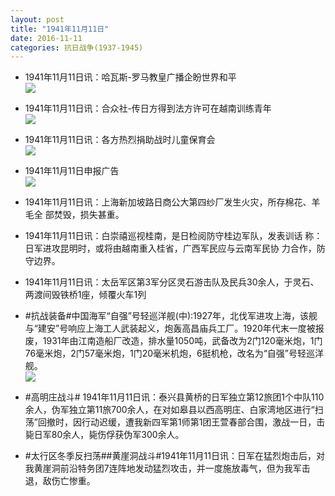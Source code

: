 ```yaml
---
layout: post
title: "1941年11月11日"
date: 2016-11-11
categories: 抗日战争(1937-1945)
---
```


<meta name="referrer" content="no-referrer" />

- 1941年11月11日讯：哈瓦斯-罗马教皇广播企盼世界和平 <br/><img src="https://ww4.sinaimg.cn/large/aca367d8jw1f9okc40wbpj20940aswfo.jpg" />

- 1941年11月11日讯：合众社-传日方得到法方许可在越南训练青年 <br/><img src="https://ww3.sinaimg.cn/large/aca367d8jw1f9oilbhveuj208c0bt3zs.jpg" />

- 1941年11月11日讯：各方热烈捐助战时儿童保育会 <br/><img src="https://ww3.sinaimg.cn/large/aca367d8jw1f9ogul0q52j20fw0b7acn.jpg" />

- 1941年11月11日申报广告 <br/><img src="https://ww3.sinaimg.cn/large/aca367d8jw1f9of4ksisdj20po0hjtdn.jpg" />

- 1941年11月11日讯：上海新加坡路日商公大第四纱厂发生火灾，所存棉花、羊毛全 部焚毁，损失甚重。 

- 1941年11月11日讯：白崇禧巡视桂南，是日检阅防守桂边军队，发表训话 称：日军进攻昆明时，或将由越南重入桂省，广西军民应与云南军民协 力合作，防守边界。 

- 1941年11月11日讯：太岳军区第3军分区灵石游击队及民兵30余人，于灵石、两渡间毁铁桥1座，倾覆火车1列 

- #抗战装备#中国海军“自强”号轻巡洋舰(中):1927年，北伐军进攻上海，该舰与“建安”号响应上海工人武装起义，炮轰高昌庙兵工厂。1920年代末一度被报废，1931年由江南造船厂改造，排水量1050吨，武备改为2门120毫米炮，1门76毫米炮，2门57毫米炮，1门20毫米机炮，6挺机枪，改名为“自强”号轻巡洋舰。 <br/><img src="https://ww3.sinaimg.cn/large/aca367d8jw1f9nxscdh1uj20m80cf76n.jpg" />

- #高明庄战斗# 1941年11月11日讯：泰兴县黄桥的日军独立第12旅团1个中队110余人，伪军独立第11旅700余人，在对如皋县以西高明庄、白家湾地区进行“扫荡”回撤时，因行动迟缓，遭我新四军第1师第1团王萱春部合围，激战一日，击毙日军80余人，毙伤俘获伪军300余人。 

- #太行区冬季反扫荡##黄崖洞战斗#1941年11月11日讯：日军在猛烈炮击后，对我黄崖洞前沿特务团7连阵地发动猛烈攻击，并一度施放毒气，但为我军击退，敌伤亡惨重。 

